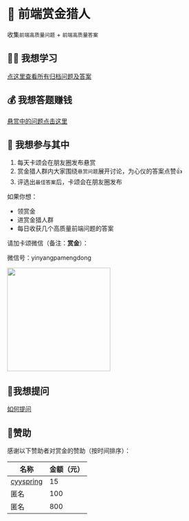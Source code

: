 # 🥷 前端赏金猎人

收集`前端高质量问题` + `前端高质量答案`

## 👩‍🎓 我想学习

[点这里查看所有归档问题及答案](https://github.com/BetaSu/fe-hunter/issues?q=is%3Aissue+is%3Aclosed)

## 💰 我想答题赚钱

[悬赏中的问题点击这里](https://github.com/BetaSu/fe-hunter/issues)

## 🙋 我想参与其中

1. 每天卡颂会在朋友圈发布悬赏
2. 赏金猎人群内大家围绕`悬赏问题`展开讨论，为心仪的答案点赞👍
3. 评选出`最佳答案`后，卡颂会在朋友圈发布

如果你想：

- 领赏金
- 进赏金猎人群
- 每日收获几个高质量前端问题的答案

请加卡颂微信（备注：**赏金**）：

微信号：yinyangpamengdong

<img width="240" height="240" src = 'https://s3.bmp.ovh/imgs/2022/03/ce28b3b7a0c38a7b.png' />
     
## 🤔我想提问

[如何提问](https://github.com/BetaSu/fe-hunter/wiki/%E5%A6%82%E4%BD%95%E6%8F%90%E9%97%AE%EF%BC%9F)

## 👨赞助

感谢以下赞助者对赏金的赞助（按时间排序）：

名称 | 金额（元）
---- | ---
[cyyspring](https://github.com/cyyspring) | 15
匿名 |  100
匿名 |  800
